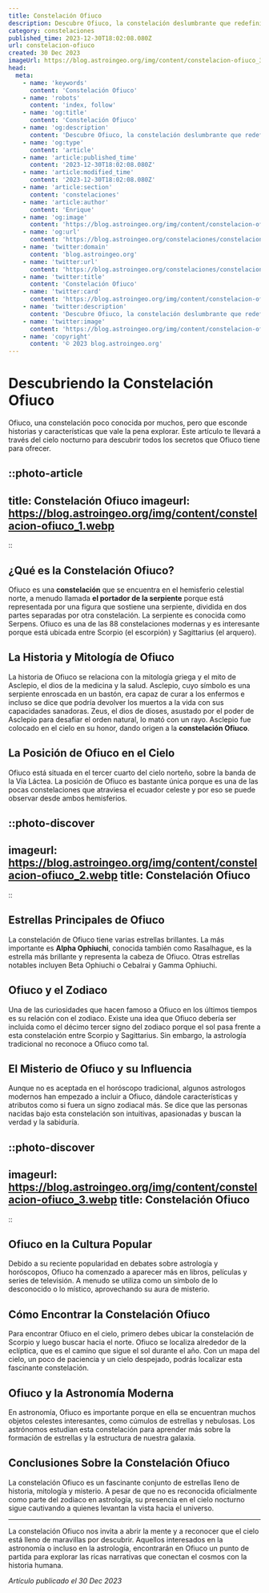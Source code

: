 ```yaml
---
title: Constelación Ofiuco
description: Descubre Ofiuco, la constelación deslumbrante que redefinió el zodíaco astronómico y su papel singular en el cielo. Explora sus secretos estelares aquí.
category: constelaciones
published_time: 2023-12-30T18:02:08.080Z
url: constelacion-ofiuco
created: 30 Dec 2023
imageUrl: https://blog.astroingeo.org/img/content/constelacion-ofiuco_3.webp
head:
  meta:
    - name: 'keywords'
      content: 'Constelación Ofiuco'
    - name: 'robots'
      content: 'index, follow'
    - name: 'og:title'
      content: 'Constelación Ofiuco'
    - name: 'og:description'
      content: 'Descubre Ofiuco, la constelación deslumbrante que redefinió el zodíaco astronómico y su papel singular en el cielo. Explora sus secretos estelares aquí.'
    - name: 'og:type'
      content: 'article'
    - name: 'article:published_time'
      content: '2023-12-30T18:02:08.080Z'
    - name: 'article:modified_time'
      content: '2023-12-30T18:02:08.080Z'
    - name: 'article:section'
      content: 'constelaciones'
    - name: 'article:author'
      content: 'Enrique'
    - name: 'og:image'
      content: 'https://blog.astroingeo.org/img/content/constelacion-ofiuco_3.webp'
    - name: 'og:url'
      content: 'https://blog.astroingeo.org/constelaciones/constelacion-ofiuco'
    - name: 'twitter:domain'
      content: 'blog.astroingeo.org'
    - name: 'twitter:url'
      content: 'https://blog.astroingeo.org/constelaciones/constelacion-ofiuco'
    - name: 'twitter:title'
      content: 'Constelación Ofiuco'
    - name: 'twitter:card'
      content: 'https://blog.astroingeo.org/img/content/constelacion-ofiuco_3.webp'
    - name: 'twitter:description'
      content: 'Descubre Ofiuco, la constelación deslumbrante que redefinió el zodíaco astronómico y su papel singular en el cielo. Explora sus secretos estelares aquí.'
    - name: 'twitter:image'
      content: 'https://blog.astroingeo.org/img/content/constelacion-ofiuco_3.webp'
    - name: 'copyright'
      content: '© 2023 blog.astroingeo.org'
---
```

# Descubriendo la Constelación Ofiuco

Ofiuco, una constelación poco conocida por muchos, pero que esconde historias y características que vale la pena explorar. Este artículo te llevará a través del cielo nocturno para descubrir todos los secretos que Ofiuco tiene para ofrecer.

::photo-article
---
title: Constelación Ofiuco
imageurl: https://blog.astroingeo.org/img/content/constelacion-ofiuco_1.webp
---
::

## ¿Qué es la Constelación Ofiuco?

Ofiuco es una **constelación** que se encuentra en el hemisferio celestial norte, a menudo llamada **el portador de la serpiente** porque está representada por una figura que sostiene una serpiente, dividida en dos partes separadas por otra constelación. La serpiente es conocida como Serpens. Ofiuco es una de las 88 constelaciones modernas y es interesante porque está ubicada entre Scorpio (el escorpión) y Sagittarius (el arquero).

## La Historia y Mitología de Ofiuco

La historia de Ofiuco se relaciona con la mitología griega y el mito de Asclepio, el dios de la medicina y la salud. Asclepio, cuyo símbolo es una serpiente enroscada en un bastón, era capaz de curar a los enfermos e incluso se dice que podría devolver los muertos a la vida con sus capacidades sanadoras. Zeus, el dios de dioses, asustado por el poder de Asclepio para desafiar el orden natural, lo mató con un rayo. Asclepio fue colocado en el cielo en su honor, dando origen a la **constelación Ofiuco**.

## La Posición de Ofiuco en el Cielo

Ofiuco está situada en el tercer cuarto del cielo norteño, sobre la banda de la Vía Láctea. La posición de Ofiuco es bastante única porque es una de las pocas constelaciones que atraviesa el ecuador celeste y por eso se puede observar desde ambos hemisferios.


::photo-discover
---
imageurl: https://blog.astroingeo.org/img/content/constelacion-ofiuco_2.webp
title: Constelación Ofiuco
---
::

## Estrellas Principales de Ofiuco

La constelación de Ofiuco tiene varias estrellas brillantes. La más importante es **Alpha Ophiuchi**, conocida también como Rasalhague, es la estrella más brillante y representa la cabeza de Ofiuco. Otras estrellas notables incluyen Beta Ophiuchi o Cebalrai y Gamma Ophiuchi.

## Ofiuco y el Zodiaco

Una de las curiosidades que hacen famoso a Ofiuco en los últimos tiempos es su relación con el zodiaco. Existe una idea que Ofiuco debería ser incluida como el décimo tercer signo del zodiaco porque el sol pasa frente a esta constelación entre Scorpio y Sagittarius. Sin embargo, la astrología tradicional no reconoce a Ofiuco como tal.

## El Misterio de Ofiuco y su Influencia

Aunque no es aceptada en el horóscopo tradicional, algunos astrologos modernos han empezado a incluir a Ofiuco, dándole características y atributos como si fuera un signo zodiacal más. Se dice que las personas nacidas bajo esta constelación son intuitivas, apasionadas y buscan la verdad y la sabiduría.


::photo-discover
---
imageurl: https://blog.astroingeo.org/img/content/constelacion-ofiuco_3.webp
title: Constelación Ofiuco
---
::

## Ofiuco en la Cultura Popular

Debido a su reciente popularidad en debates sobre astrología y horóscopos, Ofiuco ha comenzado a aparecer más en libros, películas y series de televisión. A menudo se utiliza como un símbolo de lo desconocido o lo místico, aprovechando su aura de misterio.

## Cómo Encontrar la Constelación Ofiuco

Para encontrar Ofiuco en el cielo, primero debes ubicar la constelación de Scorpio y luego buscar hacia el norte. Ofiuco se localiza alrededor de la eclíptica, que es el camino que sigue el sol durante el año. Con un mapa del cielo, un poco de paciencia y un cielo despejado, podrás localizar esta fascinante constelación.

## Ofiuco y la Astronomía Moderna

En astronomía, Ofiuco es importante porque en ella se encuentran muchos objetos celestes interesantes, como cúmulos de estrellas y nebulosas. Los astrónomos estudian esta constelación para aprender más sobre la formación de estrellas y la estructura de nuestra galaxia.

## Conclusiones Sobre la Constelación Ofiuco

La constelación Ofiuco es un fascinante conjunto de estrellas lleno de historia, mitología y misterio. A pesar de que no es reconocida oficialmente como parte del zodiaco en astrología, su presencia en el cielo nocturno sigue cautivando a quienes levantan la vista hacia el universo.

---

La constelación Ofiuco nos invita a abrir la mente y a reconocer que el cielo está lleno de maravillas por descubrir. Aquellos interesados en la astronomía o incluso en la astrología, encontrarán en Ofiuco un punto de partida para explorar las ricas narrativas que conectan el cosmos con la historia humana.

_Artículo publicado el 30 Dec 2023_